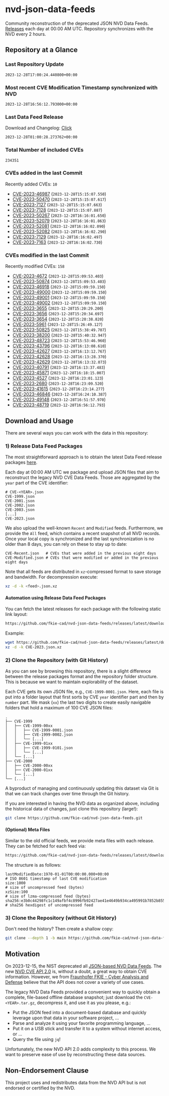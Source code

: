 # nvd-json-data-feeds

Community reconstruction of the deprecated JSON NVD Data Feeds. 
[Releases](https://github.com/fkie-cad/nvd-json-data-feeds/releases/latest) each day at 00:00 AM UTC.
Repository synchronizes with the NVD every 2 hours.

## Repository at a Glance

### Last Repository Update

```plain
2023-12-28T17:00:24.440800+00:00
```

### Most recent CVE Modification Timestamp synchronized with NVD

```plain
2023-12-28T16:56:12.793000+00:00
```

### Last Data Feed Release

Download and Changelog: [Click](https://github.com/fkie-cad/nvd-json-data-feeds/releases/latest)

```plain
2023-12-28T01:00:28.273762+00:00
```

### Total Number of included CVEs

```plain
234351
```

### CVEs added in the last Commit

Recently added CVEs: `10`

* [CVE-2023-46987](CVE-2023/CVE-2023-469xx/CVE-2023-46987.json) (`2023-12-28T15:15:07.550`)
* [CVE-2023-50470](CVE-2023/CVE-2023-504xx/CVE-2023-50470.json) (`2023-12-28T15:15:07.617`)
* [CVE-2023-7127](CVE-2023/CVE-2023-71xx/CVE-2023-7127.json) (`2023-12-28T15:15:07.663`)
* [CVE-2023-7128](CVE-2023/CVE-2023-71xx/CVE-2023-7128.json) (`2023-12-28T15:15:07.887`)
* [CVE-2023-50267](CVE-2023/CVE-2023-502xx/CVE-2023-50267.json) (`2023-12-28T16:16:01.650`)
* [CVE-2023-52079](CVE-2023/CVE-2023-520xx/CVE-2023-52079.json) (`2023-12-28T16:16:01.863`)
* [CVE-2023-52081](CVE-2023/CVE-2023-520xx/CVE-2023-52081.json) (`2023-12-28T16:16:02.090`)
* [CVE-2023-52082](CVE-2023/CVE-2023-520xx/CVE-2023-52082.json) (`2023-12-28T16:16:02.290`)
* [CVE-2023-7129](CVE-2023/CVE-2023-71xx/CVE-2023-7129.json) (`2023-12-28T16:16:02.497`)
* [CVE-2023-7163](CVE-2023/CVE-2023-71xx/CVE-2023-7163.json) (`2023-12-28T16:16:02.730`)


### CVEs modified in the last Commit

Recently modified CVEs: `158`

* [CVE-2023-4672](CVE-2023/CVE-2023-46xx/CVE-2023-4672.json) (`2023-12-28T15:09:53.403`)
* [CVE-2023-50874](CVE-2023/CVE-2023-508xx/CVE-2023-50874.json) (`2023-12-28T15:09:53.403`)
* [CVE-2023-46918](CVE-2023/CVE-2023-469xx/CVE-2023-46918.json) (`2023-12-28T15:09:59.150`)
* [CVE-2023-49000](CVE-2023/CVE-2023-490xx/CVE-2023-49000.json) (`2023-12-28T15:09:59.150`)
* [CVE-2023-49001](CVE-2023/CVE-2023-490xx/CVE-2023-49001.json) (`2023-12-28T15:09:59.150`)
* [CVE-2023-49002](CVE-2023/CVE-2023-490xx/CVE-2023-49002.json) (`2023-12-28T15:09:59.150`)
* [CVE-2023-3655](CVE-2023/CVE-2023-36xx/CVE-2023-3655.json) (`2023-12-28T15:20:29.200`)
* [CVE-2023-3656](CVE-2023/CVE-2023-36xx/CVE-2023-3656.json) (`2023-12-28T15:20:34.697`)
* [CVE-2023-3654](CVE-2023/CVE-2023-36xx/CVE-2023-3654.json) (`2023-12-28T15:20:38.820`)
* [CVE-2023-5961](CVE-2023/CVE-2023-59xx/CVE-2023-5961.json) (`2023-12-28T15:26:49.127`)
* [CVE-2023-50825](CVE-2023/CVE-2023-508xx/CVE-2023-50825.json) (`2023-12-28T15:38:49.707`)
* [CVE-2023-38200](CVE-2023/CVE-2023-382xx/CVE-2023-38200.json) (`2023-12-28T15:40:32.947`)
* [CVE-2023-48723](CVE-2023/CVE-2023-487xx/CVE-2023-48723.json) (`2023-12-28T15:53:46.960`)
* [CVE-2023-43796](CVE-2023/CVE-2023-437xx/CVE-2023-43796.json) (`2023-12-28T16:13:08.610`)
* [CVE-2023-42627](CVE-2023/CVE-2023-426xx/CVE-2023-42627.json) (`2023-12-28T16:13:12.767`)
* [CVE-2023-42628](CVE-2023/CVE-2023-426xx/CVE-2023-42628.json) (`2023-12-28T16:13:28.370`)
* [CVE-2023-42629](CVE-2023/CVE-2023-426xx/CVE-2023-42629.json) (`2023-12-28T16:13:32.073`)
* [CVE-2023-40791](CVE-2023/CVE-2023-407xx/CVE-2023-40791.json) (`2023-12-28T16:13:37.483`)
* [CVE-2023-45871](CVE-2023/CVE-2023-458xx/CVE-2023-45871.json) (`2023-12-28T16:18:15.007`)
* [CVE-2023-4527](CVE-2023/CVE-2023-45xx/CVE-2023-4527.json) (`2023-12-28T16:23:01.123`)
* [CVE-2023-2680](CVE-2023/CVE-2023-26xx/CVE-2023-2680.json) (`2023-12-28T16:23:09.520`)
* [CVE-2023-41615](CVE-2023/CVE-2023-416xx/CVE-2023-41615.json) (`2023-12-28T16:23:14.277`)
* [CVE-2023-46846](CVE-2023/CVE-2023-468xx/CVE-2023-46846.json) (`2023-12-28T16:24:10.387`)
* [CVE-2023-49148](CVE-2023/CVE-2023-491xx/CVE-2023-49148.json) (`2023-12-28T16:51:57.970`)
* [CVE-2023-48719](CVE-2023/CVE-2023-487xx/CVE-2023-48719.json) (`2023-12-28T16:56:12.793`)


## Download and Usage

There are several ways you can work with the data in this repository:

### 1) Release Data Feed Packages

The most straightforward approach is to obtain the latest Data Feed release packages [here](https://github.com/fkie-cad/nvd-json-data-feeds/releases/latest).

Each day at 00:00 AM UTC we package and upload JSON files that aim to reconstruct the legacy NVD CVE Data Feeds.
Those are aggregated by the `year` part of the CVE identifier:

```
# CVE-<YEAR>.json
CVE-1999.json
CVE-2001.json
CVE-2002.json
CVE-2003.json
[...]
CVE-2023.json
```

We also upload the well-known `Recent` and `Modified` feeds.
Furthermore, we provide the `All` feed, which contains a recent snapshot of all NVD records.
Once your local copy is synchronized and the last synchronization is no older than 8 days, you can rely on these to stay up to date:

```plain
CVE-Recent.json   # CVEs that were added in the previous eight days
CVE-Modified.json # CVEs that were modified or added in the previous eight days
```

Note that all feeds are distributed in `xz`-compressed format to save storage and bandwidth.
For decompression execute:

```sh
xz -d -k <feed>.json.xz
```


#### Automation using Release Data Feed Packages

You can fetch the latest releases for each package with the following static link layout:

```sh
https://github.com/fkie-cad/nvd-json-data-feeds/releases/latest/download/CVE-<YEAR>.json.xz
```

Example:

```sh
wget https://github.com/fkie-cad/nvd-json-data-feeds/releases/latest/download/CVE-2023.json.xz
xz -d -k CVE-2023.json.xz
```



### 2) Clone the Repository (with Git History)

As you can see by browsing this repository, there is a slight difference between the release packages format and the repository folder structure.
This is because we want to maintain explorability of the dataset.

Each CVE gets its own JSON file, e.g., `CVE-1999-0001.json`.
Here, each file is put into a folder layout that first sorts by CVE `year` identifier part and then by `number` part.
We mask (`xx`) the last two digits to create easily navigable folders that hold a maximum of 100 CVE JSON files:

```plain
.
├── CVE-1999
│   ├── CVE-1999-00xx
│   │   ├── CVE-1999-0001.json
│   │   ├── CVE-1999-0002.json
│   │   └── [...]
│   ├── CVE-1999-01xx
│   │   ├── CVE-1999-0101.json
│   │   └── [...]
│   └── [...]
├── CVE-2000
│   ├── CVE-2000-00xx
│   ├── CVE-2000-01xx
│   └── [...]
└── [...]
```

A byproduct of managing and continuously updating this dataset via Git is that we can track changes over time through the Git history.

If you are interested in having the NVD data as organized above, including the historical data of changes, just clone this repository (large!):

```sh
git clone https://github.com/fkie-cad/nvd-json-data-feeds.git
```

#### (Optional) Meta Files

Similar to the old official feeds, we provide meta files with each release. They can be fetched for each feed via:

```sh
https://github.com/fkie-cad/nvd-json-data-feeds/releases/latest/download/CVE-<YEAR>.meta
```

The structure is as follows:

```plain
lastModifiedDate:1970-01-01T00:00:00.000+00:00                          # ISO 8601 timestamp of last CVE modification
size:1000                                                               # size of uncompressed feed (bytes)
xzSize:100                                                              # size of lzma-compressed feed (bytes)
sha256:e3b0c44298fc1c149afbf4c8996fb92427ae41e4649b934ca495991b7852b855 # sha256 hexdigest of uncompressed feed
```


### 3) Clone the Repository (without Git History)

Don't need the history? Then create a shallow copy:

```sh
git clone --depth 1 -b main https://github.com/fkie-cad/nvd-json-data-feeds.git
```

## Motivation

On 2023-12-15, the NIST deprecated all [JSON-based NVD Data Feeds](https://nvd.nist.gov/vuln/data-feeds#divRetirementBanner-1).
The new [NVD CVE API 2.0](https://nvd.nist.gov/developers/vulnerabilities) is, without a doubt, a great way to obtain CVE information.
However, we from [Fraunhofer FKIE - Cyber Analysis and Defense](https://www.fkie.fraunhofer.de/en/departments/cad.html) believe that the API does not cover a variety of use cases.

The legacy NVD Data Feeds provided a convenient way to quickly obtain a complete, file-based offline database snapshot; just download the `CVE-<YEAR>.tar.gz`, decompress it, and use it as you please, e.g.:

* Put the JSON feed into a document-based database and quickly leverage upon that data in your software project, ...
* Parse and analyze it using your favorite programming language, ...
* Put it on a USB stick and transfer it to a system without internet access, or ...
* Query the file using `jq`!

Unfortunately, the new NVD API 2.0 adds complexity to this process.
We want to preserve ease of use by reconstructing these data sources.

## Non-Endorsement Clause

This project uses and redistributes data from the NVD API but is not endorsed or certified by the NVD.